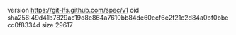 version https://git-lfs.github.com/spec/v1
oid sha256:49d41b7829ac19d8e864a7610bb84de60ecf6e2f21c2d84a0bf0bbecc0f8334d
size 29617
